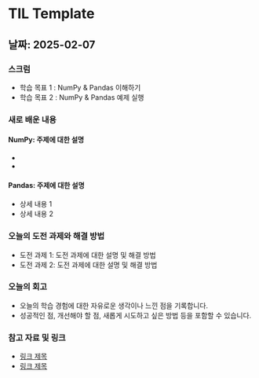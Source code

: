 # TIL Template

## 날짜: 2025-02-07

### 스크럼
- 학습 목표 1 : NumPy & Pandas 이해하기
- 학습 목표 2 : NumPy & Pandas 예제 실행

### 새로 배운 내용
#### NumPy: 주제에 대한 설명
- 
- 

#### Pandas: 주제에 대한 설명
- 상세 내용 1
- 상세 내용 2

### 오늘의 도전 과제와 해결 방법
- 도전 과제 1: 도전 과제에 대한 설명 및 해결 방법
- 도전 과제 2: 도전 과제에 대한 설명 및 해결 방법

### 오늘의 회고
- 오늘의 학습 경험에 대한 자유로운 생각이나 느낀 점을 기록합니다.
- 성공적인 점, 개선해야 할 점, 새롭게 시도하고 싶은 방법 등을 포함할 수 있습니다.

### 참고 자료 및 링크
- [링크 제목](URL)
- [링크 제목](URL)
